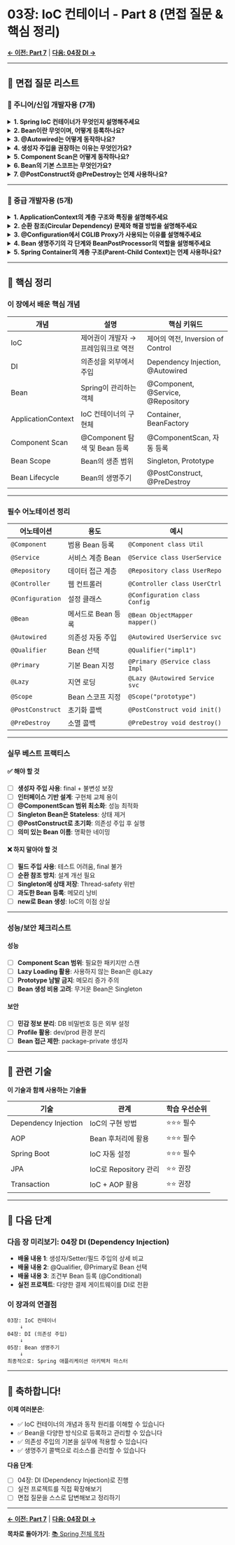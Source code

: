 # 03장: IoC 컨테이너 - Part 8 (면접 질문 & 핵심 정리)

**[← 이전: Part 7](03-7-IoC-컨테이너-Part7.md)** | **[다음: 04장 DI →](../04-DI.md)**

---

## 💼 면접 질문 리스트

### 📘 주니어/신입 개발자용 (7개)

<details>
<summary><strong>1. Spring IoC 컨테이너가 무엇인지 설명해주세요</strong></summary>

**모범 답안 포인트**
- IoC = Inversion of Control (제어의 역전)
- 객체 생성과 생명주기를 개발자가 아닌 Spring이 관리
- ApplicationContext가 IoC 컨테이너의 대표적 구현체

**예시 답변**
> "Spring IoC 컨테이너는 객체의 생성, 초기화, 소멸 등 생명주기를 관리하는 컨테이너입니다. 개발자가 직접 new 키워드로 객체를 생성하는 대신, Spring이 설정 정보를 바탕으로 자동으로 객체를 생성하고 의존성을 주입합니다. 이를 통해 결합도를 낮추고 테스트 용이성을 높일 수 있습니다."

**꼬리 질문**
- Q: IoC의 장점은 무엇인가요?
- A: 결합도 감소, 테스트 용이성, 코드 재사용성 향상, 설정의 중앙 집중화

**실무 연관**
- @Service, @Repository 어노테이션을 붙이면 Spring이 자동으로 Bean으로 관리
- ApplicationContext.getBean()으로 필요한 Bean을 가져올 수 있음

</details>

<details>
<summary><strong>2. Bean이란 무엇이며, 어떻게 등록하나요?</strong></summary>

**모범 답안 포인트**
- Bean = Spring IoC 컨테이너가 관리하는 객체
- 등록 방법: @Component, @Service, @Repository, @Controller
- @Configuration + @Bean으로도 등록 가능

**예시 답변**
> "Bean은 Spring IoC 컨테이너가 생성하고 관리하는 객체를 의미합니다. Bean을 등록하는 방법은 크게 두 가지입니다. 첫째, 클래스에 @Component나 @Service 같은 어노테이션을 붙여서 Component Scan으로 자동 등록하는 방법이 있습니다. 둘째, @Configuration 클래스 내에서 @Bean 어노테이션을 사용한 메서드로 수동 등록할 수 있습니다."

**꼬리 질문**
- Q: @Component와 @Bean의 차이는?
- A: @Component는 클래스 레벨에서 사용하고, @Bean은 메서드 레벨에서 사용. @Bean은 외부 라이브러리도 등록 가능

</details>

<details>
<summary><strong>3. @Autowired는 어떻게 동작하나요?</strong></summary>

**모범 답안 포인트**
- 의존성 자동 주입 어노테이션
- 타입(Type) 기반으로 매칭
- 생성자, Setter, 필드 주입 모두 가능

**예시 답변**
> "@Autowired는 Spring이 자동으로 의존성을 주입하도록 하는 어노테이션입니다. IoC 컨테이너에서 해당 타입의 Bean을 찾아서 자동으로 주입해줍니다. 생성자, Setter 메서드, 필드에 모두 사용할 수 있지만, 불변성과 테스트 용이성을 위해 생성자 주입이 권장됩니다."

**꼬리 질문**
- Q: 같은 타입의 Bean이 2개 이상이면 어떻게 되나요?
- A: NoUniqueBeanDefinitionException 발생. @Qualifier나 @Primary로 해결

</details>

<details>
<summary><strong>4. 생성자 주입을 권장하는 이유는 무엇인가요?</strong></summary>

**모범 답안 포인트**
- 불변성 보장 (final 키워드)
- 순환 참조 조기 발견
- 테스트 용이성

**예시 답변**
> "생성자 주입을 권장하는 이유는 세 가지입니다. 첫째, final 키워드로 불변성을 보장할 수 있습니다. 둘째, 순환 참조가 있으면 애플리케이션 시작 시점에 에러가 발생하여 조기 발견이 가능합니다. 셋째, 테스트 시 new 키워드로 직접 객체를 생성할 수 있어 Spring 컨테이너 없이도 테스트할 수 있습니다."

**꼬리 질문**
- Q: 필드 주입의 단점은?
- A: final 사용 불가, 테스트 어려움, 순환 참조 늦게 발견

</details>

<details>
<summary><strong>5. Component Scan은 어떻게 동작하나요?</strong></summary>

**모범 답안 포인트**
- @ComponentScan이 지정한 패키지를 스캔
- @Component, @Service 등이 붙은 클래스를 Bean으로 등록
- Spring Boot는 @SpringBootApplication에 포함됨

**예시 답변**
> "Component Scan은 @ComponentScan 어노테이션이 지정한 패키지와 하위 패키지를 재귀적으로 탐색하여, @Component, @Service, @Repository, @Controller 어노테이션이 붙은 클래스를 찾아 자동으로 Bean으로 등록하는 기능입니다. Spring Boot의 @SpringBootApplication에는 @ComponentScan이 포함되어 있어서, 메인 클래스가 있는 패키지부터 자동으로 스캔합니다."

**꼬리 질문**
- Q: 스캔 범위를 제한하는 이유는?
- A: 성능 최적화. 불필요한 패키지를 스캔하면 애플리케이션 시작이 느려짐

</details>

<details>
<summary><strong>6. Bean의 기본 스코프는 무엇인가요?</strong></summary>

**모범 답안 포인트**
- 기본 스코프는 Singleton
- 애플리케이션 전체에서 인스턴스 1개만 존재
- 상태를 가지면 안 됨 (Stateless)

**예시 답변**
> "Bean의 기본 스코프는 Singleton입니다. 이는 IoC 컨테이너에서 Bean당 하나의 인스턴스만 생성하고, 모든 요청에 대해 같은 인스턴스를 재사용한다는 의미입니다. 따라서 Singleton Bean은 상태를 가지면 안 되며, Stateless하게 설계해야 합니다. 만약 상태가 필요하다면 Prototype 스코프를 사용해야 합니다."

**꼬리 질문**
- Q: Prototype 스코프는 언제 사용하나요?
- A: 각 요청마다 독립적인 상태를 가져야 할 때

</details>

<details>
<summary><strong>7. @PostConstruct와 @PreDestroy는 언제 사용하나요?</strong></summary>

**모범 답안 포인트**
- @PostConstruct: 초기화 작업 (의존성 주입 후)
- @PreDestroy: 정리 작업 (컨테이너 종료 전)
- DB 연결, 리소스 해제 등에 사용

**예시 답변**
> "@PostConstruct는 Bean의 의존성 주입이 완료된 직후에 실행되는 초기화 메서드를 지정하는 어노테이션입니다. DB 연결 초기화, 캐시 데이터 로드 등의 작업을 수행합니다. @PreDestroy는 컨테이너 종료 전에 실행되는 메서드로, DB 연결 종료, 파일 닫기 등 리소스 정리 작업을 수행합니다."

**꼬리 질문**
- Q: 생성자에서 초기화하면 안 되나요?
- A: 생성자는 의존성 주입 전에 실행되므로, 주입받은 Bean을 사용하는 초기화 로직은 @PostConstruct에 작성해야 함

</details>

---

### 📗 중급 개발자용 (5개)

<details>
<summary><strong>1. ApplicationContext의 계층 구조와 특징을 설명해주세요</strong></summary>

**모범 답안 포인트**
- BeanFactory → ApplicationContext 상속
- 국제화, 이벤트, 리소스 로딩 등 추가 기능
- Eager Loading vs Lazy Loading

**예시 답변**
> "ApplicationContext는 BeanFactory를 상속한 고급 컨테이너입니다. BeanFactory는 기본적인 Bean 생성과 관리만 담당하지만, ApplicationContext는 국제화(i18n), 이벤트 발행/구독, 리소스 로딩 등의 엔터프라이즈 기능을 추가로 제공합니다. 또한 BeanFactory는 Bean을 Lazy Loading 하지만, ApplicationContext는 컨테이너 시작 시 모든 Singleton Bean을 미리 생성하는 Eager Loading 방식을 사용합니다."

**실무 예시**
```java
// AnnotationConfigApplicationContext 사용
ApplicationContext context = new AnnotationConfigApplicationContext(AppConfig.class);

// 이벤트 발행
context.publishEvent(new UserRegisteredEvent(userId));
```

**꼬리 질문**
- Q: BeanFactory를 직접 사용하는 경우는?
- A: 메모리가 매우 제한적인 환경 (IoT 디바이스 등), 실무에서는 거의 없음

</details>

<details>
<summary><strong>2. 순환 참조(Circular Dependency) 문제와 해결 방법을 설명해주세요</strong></summary>

**모범 답안 포인트**
- A가 B를 의존, B가 A를 의존하는 상황
- Spring이 어느 Bean을 먼저 생성할지 결정 불가
- 해결: @Lazy, Setter 주입, 설계 개선

**예시 답변**
> "순환 참조는 두 Bean이 서로를 의존하는 상황으로, Spring 컨테이너가 어느 Bean을 먼저 생성해야 할지 결정할 수 없어 BeanCurrentlyInCreationException이 발생합니다. 해결 방법은 세 가지입니다. 첫째, @Lazy로 지연 로딩을 사용해 Proxy 객체를 주입받습니다. 둘째, Setter 주입으로 전환합니다. 하지만 가장 좋은 방법은 셋째, 설계를 개선하여 공통 로직을 별도 서비스로 분리하는 것입니다."

**실무 경험**
> "실제 프로젝트에서 UserService와 OrderService가 순환 참조하는 문제가 있었습니다. 두 서비스의 공통 로직을 UserOrderService로 분리하여 단방향 의존성으로 변경했고, 코드 가독성도 개선되었습니다."

**꼬리 질문**
- Q: Spring Boot 2.6부터 순환 참조가 기본적으로 금지되는데, 왜 그런가요?
- A: 잘못된 설계를 조기에 발견하도록 유도. 순환 참조는 대부분 설계 문제의 신호

</details>

<details>
<summary><strong>3. @Configuration에서 CGLIB Proxy가 사용되는 이유를 설명해주세요</strong></summary>

**모범 답안 포인트**
- @Bean 메서드의 Singleton 보장
- CGLIB이 클래스를 상속받아 프록시 생성
- Bean 간 의존성에서 같은 인스턴스 반환

**예시 답변**
> "@Configuration 클래스는 CGLIB 프록시로 감싸져서, @Bean 메서드를 여러 번 호출해도 항상 같은 인스턴스를 반환하도록 Singleton을 보장합니다. CGLIB은 클래스를 상속받아 프록시를 생성하고, @Bean 메서드 호출을 가로채서 이미 생성된 Bean이 있으면 캐시에서 반환합니다. 이 때문에 Bean 간 의존성이 있을 때 @Configuration을 사용해야 합니다."

**내부 동작**
```java
// @Configuration 없이 @Component 사용 시
@Component
public class Config {
    @Bean
    public A a() { return new A(); }

    @Bean
    public B b() {
        return new B(a());  // a()를 호출할 때마다 새 인스턴스!
    }
}

// @Configuration 사용 시
@Configuration
public class Config {
    @Bean
    public A a() { return new A(); }

    @Bean
    public B b() {
        return new B(a());  // CGLIB이 캐시된 인스턴스 반환!
    }
}
```

**꼬리 질문**
- Q: Lite Mode(@Component + @Bean)의 장단점은?
- A: 장점: 성능 (프록시 오버헤드 없음), 단점: Singleton 보장 안 됨

</details>

<details>
<summary><strong>4. Bean 생명주기의 각 단계와 BeanPostProcessor의 역할을 설명해주세요</strong></summary>

**모범 답안 포인트**
- 생성 → 의존성 주입 → 초기화 → 사용 → 소멸
- BeanPostProcessor가 초기화 전후에 개입
- AOP, 트랜잭션 등이 이를 활용

**예시 답변**
> "Bean 생명주기는 5단계로 구성됩니다. 1) 인스턴스 생성(Instantiation), 2) 의존성 주입(Dependency Injection), 3) 초기화(Initialization), 4) 사용, 5) 소멸(Destruction)입니다. 이 중 초기화 단계에서 BeanPostProcessor가 before와 after 메서드를 통해 Bean을 가공할 수 있습니다. AOP 프록시 생성, @Transactional 처리 등이 BeanPostProcessor를 통해 구현됩니다."

**상세 과정**
```
1. 생성자 호출
   ↓
2. Setter/Field 주입
   ↓
3. BeanPostProcessor.postProcessBeforeInitialization()
   ↓
4. @PostConstruct 실행
   ↓
5. InitializingBean.afterPropertiesSet()
   ↓
6. BeanPostProcessor.postProcessAfterInitialization()  ← AOP 프록시 생성
   ↓
7. Bean 사용 가능
   ↓
8. @PreDestroy 실행
   ↓
9. DisposableBean.destroy()
```

**실무 연관**
- @Transactional은 BeanPostProcessor가 프록시를 생성하여 트랜잭션 관리
- @Async도 동일하게 프록시로 비동기 실행

</details>

<details>
<summary><strong>5. Spring Container의 계층 구조(Parent-Child Context)는 언제 사용하나요?</strong></summary>

**모범 답안 포인트**
- Parent Context와 Child Context 분리
- 공통 Bean은 Parent, 웹 관련 Bean은 Child
- 웹 MVC에서 DispatcherServlet별로 Context 분리

**예시 답변**
> "Spring Container는 계층 구조를 가질 수 있어서, Parent Context와 Child Context로 분리할 수 있습니다. Parent Context에는 Service, Repository 등 비즈니스 로직을 담당하는 Bean을 등록하고, Child Context에는 Controller 등 웹 계층의 Bean을 등록합니다. Child는 Parent의 Bean을 참조할 수 있지만, 역은 불가능합니다. 이는 여러 DispatcherServlet을 사용할 때 각각 독립적인 웹 Context를 가지면서 공통 Service를 공유하는 데 유용합니다."

**사용 예시**
```java
// Root ApplicationContext (Parent)
@Configuration
@ComponentScan(basePackages = "com.example.service")
public class RootConfig {
    // Service, Repository 등록
}

// Web ApplicationContext (Child)
@Configuration
@ComponentScan(basePackages = "com.example.controller")
public class WebConfig {
    // Controller 등록
}
```

**실무 활용**
- 마이크로서비스에서 공통 모듈을 Parent Context로 분리
- 멀티 모듈 프로젝트에서 Core 모듈과 Web 모듈 분리

</details>

---

## 📝 핵심 정리

### 이 장에서 배운 핵심 개념

| 개념 | 설명 | 핵심 키워드 |
|------|------|-------------|
| IoC | 제어권이 개발자 → 프레임워크로 역전 | 제어의 역전, Inversion of Control |
| DI | 의존성을 외부에서 주입 | Dependency Injection, @Autowired |
| Bean | Spring이 관리하는 객체 | @Component, @Service, @Repository |
| ApplicationContext | IoC 컨테이너의 구현체 | Container, BeanFactory |
| Component Scan | @Component 탐색 및 Bean 등록 | @ComponentScan, 자동 등록 |
| Bean Scope | Bean의 생존 범위 | Singleton, Prototype |
| Bean Lifecycle | Bean의 생명주기 | @PostConstruct, @PreDestroy |

---

### 필수 어노테이션 정리

| 어노테이션 | 용도 | 예시 |
|-----------|------|------|
| `@Component` | 범용 Bean 등록 | `@Component class Util` |
| `@Service` | 서비스 계층 Bean | `@Service class UserService` |
| `@Repository` | 데이터 접근 계층 | `@Repository class UserRepo` |
| `@Controller` | 웹 컨트롤러 | `@Controller class UserCtrl` |
| `@Configuration` | 설정 클래스 | `@Configuration class Config` |
| `@Bean` | 메서드로 Bean 등록 | `@Bean ObjectMapper mapper()` |
| `@Autowired` | 의존성 자동 주입 | `@Autowired UserService svc` |
| `@Qualifier` | Bean 선택 | `@Qualifier("impl1")` |
| `@Primary` | 기본 Bean 지정 | `@Primary @Service class Impl` |
| `@Lazy` | 지연 로딩 | `@Lazy @Autowired Service svc` |
| `@Scope` | Bean 스코프 지정 | `@Scope("prototype")` |
| `@PostConstruct` | 초기화 콜백 | `@PostConstruct void init()` |
| `@PreDestroy` | 소멸 콜백 | `@PreDestroy void destroy()` |

---

### 실무 베스트 프랙티스

#### ✅ 해야 할 것
- [ ] **생성자 주입 사용**: final + 불변성 보장
- [ ] **인터페이스 기반 설계**: 구현체 교체 용이
- [ ] **@ComponentScan 범위 최소화**: 성능 최적화
- [ ] **Singleton Bean은 Stateless**: 상태 제거
- [ ] **@PostConstruct로 초기화**: 의존성 주입 후 실행
- [ ] **의미 있는 Bean 이름**: 명확한 네이밍

#### ❌ 하지 말아야 할 것
- [ ] **필드 주입 사용**: 테스트 어려움, final 불가
- [ ] **순환 참조 방치**: 설계 개선 필요
- [ ] **Singleton에 상태 저장**: Thread-safety 위반
- [ ] **과도한 Bean 등록**: 메모리 낭비
- [ ] **new로 Bean 생성**: IoC의 이점 상실

---

### 성능/보안 체크리스트

#### 성능
- [ ] **Component Scan 범위**: 필요한 패키지만 스캔
- [ ] **Lazy Loading 활용**: 사용하지 않는 Bean은 @Lazy
- [ ] **Prototype 남발 금지**: 메모리 증가 주의
- [ ] **Bean 생성 비용 고려**: 무거운 Bean은 Singleton

#### 보안
- [ ] **민감 정보 분리**: DB 비밀번호 등은 외부 설정
- [ ] **Profile 활용**: dev/prod 환경 분리
- [ ] **Bean 접근 제한**: package-private 생성자

---

## 🔗 관련 기술

**이 기술과 함께 사용하는 기술들**

| 기술 | 관계 | 학습 우선순위 |
|------|------|---------------|
| Dependency Injection | IoC의 구현 방법 | ⭐⭐⭐ 필수 |
| AOP | Bean 후처리에 활용 | ⭐⭐⭐ 필수 |
| Spring Boot | IoC 자동 설정 | ⭐⭐⭐ 필수 |
| JPA | IoC로 Repository 관리 | ⭐⭐ 권장 |
| Transaction | IoC + AOP 활용 | ⭐⭐ 권장 |

---

## 🚀 다음 단계

### 다음 장 미리보기: 04장 DI (Dependency Injection)

- **배울 내용 1**: 생성자/Setter/필드 주입의 상세 비교
- **배울 내용 2**: @Qualifier, @Primary로 Bean 선택
- **배울 내용 3**: 조건부 Bean 등록 (@Conditional)
- **실전 프로젝트**: 다양한 결제 게이트웨이를 DI로 전환

### 이 장과의 연결점
```
03장: IoC 컨테이너
    ↓
04장: DI (의존성 주입)
    ↓
05장: Bean 생명주기
    ↓
최종적으로: Spring 애플리케이션 아키텍처 마스터
```

---

## 🎉 축하합니다!

**이제 여러분은**:
- ✅ IoC 컨테이너의 개념과 동작 원리를 이해할 수 있습니다
- ✅ Bean을 다양한 방식으로 등록하고 관리할 수 있습니다
- ✅ 의존성 주입의 기본을 실무에 적용할 수 있습니다
- ✅ 생명주기 콜백으로 리소스를 관리할 수 있습니다

**다음 단계**:
- [ ] 04장: DI (Dependency Injection)로 진행
- [ ] 실전 프로젝트를 직접 확장해보기
- [ ] 면접 질문을 스스로 답변해보고 정리하기

---

**[← 이전: Part 7](03-7-IoC-컨테이너-Part7.md)** | **[다음: 04장 DI →](../04-DI.md)**

**목차로 돌아가기**: [📚 Spring 전체 목차](../README.md)
